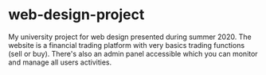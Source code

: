 # web-design-project
My university project for web design presented during summer 2020. The website is a financial trading platform with very basics trading functions (sell or buy). There's also an admin panel accessible which you can monitor and manage all users activities.
